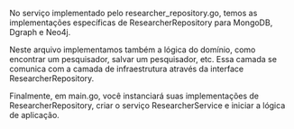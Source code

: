 No serviço implementado pelo researcher_repository.go, temos as implementações específicas de ResearcherRepository para MongoDB, Dgraph e Neo4j.

Neste arquivo implementamos também a lógica do domínio, como encontrar um pesquisador, salvar um pesquisador, etc. Essa camada se comunica com a camada de infraestrutura através da interface ResearcherRepository.

Finalmente, em main.go, você instanciará suas implementações de ResearcherRepository, criar o serviço ResearcherService e iniciar a lógica de aplicação.